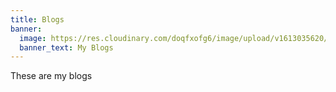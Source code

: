 ```yaml
---
title: Blogs
banner:
  image: https://res.cloudinary.com/doqfxofg6/image/upload/v1613035620/IMG_9711_cs3amr.jpg
  banner_text: My Blogs
---
```

These are my blogs